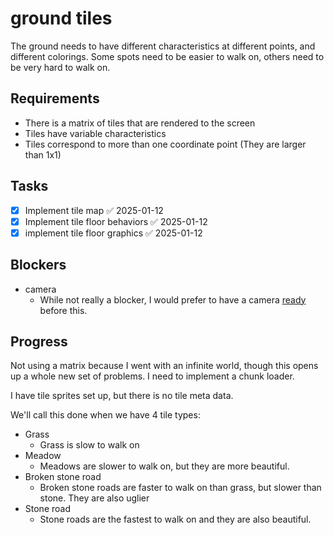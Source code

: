 

# ground tiles

The ground needs to have different characteristics at different points, and different colorings. 
Some spots need to be easier to walk on, others need to be very hard to walk on.

## Requirements

- There is a matrix of tiles that are rendered to the screen
- Tiles have variable characteristics
- Tiles correspond to more than one coordinate point (They are larger than 1x1)


## Tasks

- [x] Implement tile map ✅ 2025-01-12
- [x] Implement tile floor behaviors ✅ 2025-01-12
- [x] implement tile floor graphics ✅ 2025-01-12

## Blockers

- camera
  - While not really a blocker, I would prefer to have a camera [ready](ready.md) before this.

## Progress

Not using a matrix because I went with an infinite world, though this opens up a whole new set of problems. I need to implement a chunk loader.

I have tile sprites set up, but there is no tile meta data.

We'll call this done when we have 4 tile types:
- Grass
	- Grass is slow to walk on
- Meadow
	- Meadows are slower to walk on, but they are more beautiful.
- Broken stone road
	- Broken stone roads are faster to walk on than grass, but slower than stone. They are also uglier
- Stone road
	- Stone roads are the fastest to walk on and they are also beautiful.